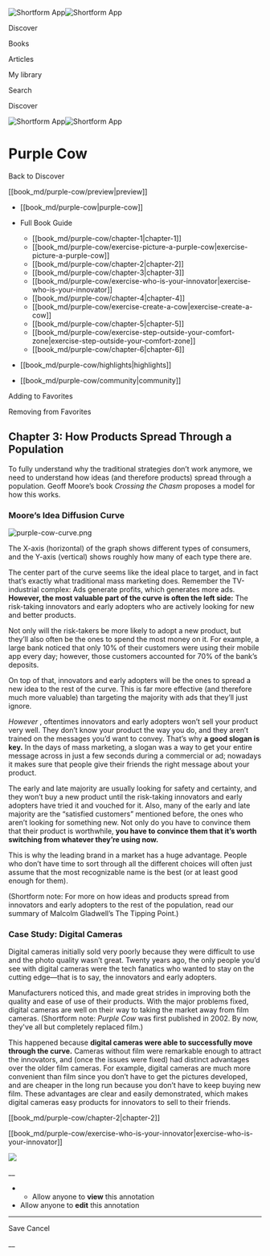 ![Shortform App](/img/logo.36a2399e.svg)![Shortform App](/img/logo-dark.70c1b072.svg)

Discover

Books

Articles

My library

Search

Discover

![Shortform App](/img/logo.36a2399e.svg)![Shortform App](/img/logo-dark.70c1b072.svg)

# Purple Cow

Back to Discover

[[book_md/purple-cow/preview|preview]]

  * [[book_md/purple-cow|purple-cow]]
  * Full Book Guide

    * [[book_md/purple-cow/chapter-1|chapter-1]]
    * [[book_md/purple-cow/exercise-picture-a-purple-cow|exercise-picture-a-purple-cow]]
    * [[book_md/purple-cow/chapter-2|chapter-2]]
    * [[book_md/purple-cow/chapter-3|chapter-3]]
    * [[book_md/purple-cow/exercise-who-is-your-innovator|exercise-who-is-your-innovator]]
    * [[book_md/purple-cow/chapter-4|chapter-4]]
    * [[book_md/purple-cow/exercise-create-a-cow|exercise-create-a-cow]]
    * [[book_md/purple-cow/chapter-5|chapter-5]]
    * [[book_md/purple-cow/exercise-step-outside-your-comfort-zone|exercise-step-outside-your-comfort-zone]]
    * [[book_md/purple-cow/chapter-6|chapter-6]]
  * [[book_md/purple-cow/highlights|highlights]]
  * [[book_md/purple-cow/community|community]]



Adding to Favorites 

Removing from Favorites 

## Chapter 3: How Products Spread Through a Population

To fully understand why the traditional strategies don’t work anymore, we need to understand how ideas (and therefore products) spread through a population. Geoff Moore’s book _Crossing the Chasm_ proposes a model for how this works.

### Moore’s **Idea Diffusion Curve**

![purple-cow-curve.png](https://media.shortform.com/images/purple-cow-curve.png)

The X-axis (horizontal) of the graph shows different types of consumers, and the Y-axis (vertical) shows roughly how many of each type there are.

The center part of the curve seems like the ideal place to target, and in fact that’s exactly what traditional mass marketing does. Remember the TV-industrial complex: Ads generate profits, which generates more ads. **However, the most valuable part of the curve is often the left side:** The risk-taking innovators and early adopters who are actively looking for new and better products.

Not only will the risk-takers be more likely to adopt a new product, but they’ll also often be the ones to spend the most money on it. For example, a large bank noticed that only 10% of their customers were using their mobile app every day; however, those customers accounted for 70% of the bank’s deposits.

On top of that, innovators and early adopters will be the ones to spread a new idea to the rest of the curve. This is far more effective (and therefore much more valuable) than targeting the majority with ads that they’ll just ignore.

_However_ , oftentimes innovators and early adopters won’t sell your product very well. They don’t know your product the way you do, and they aren’t trained on the messages you’d want to convey. That’s why **a good slogan is key.** In the days of mass marketing, a slogan was a way to get your entire message across in just a few seconds during a commercial or ad; nowadays it makes sure that people give their friends the right message about your product.

The early and late majority are usually looking for safety and certainty, and they won’t buy a new product until the risk-taking innovators and early adopters have tried it and vouched for it. Also, many of the early and late majority are the “satisfied customers” mentioned before, the ones who aren’t looking for something new. Not only do you have to convince them that their product is worthwhile, **you have to convince them that it’s worth switching from whatever they’re using now.**

This is why the leading brand in a market has a huge advantage. People who don’t have time to sort through all the different choices will often just assume that the most recognizable name is the best (or at least good enough for them).

(Shortform note: For more on how ideas and products spread from innovators and early adopters to the rest of the population, read our summary of Malcolm Gladwell’s The Tipping Point.)

### Case Study: Digital Cameras

Digital cameras initially sold very poorly because they were difficult to use and the photo quality wasn’t great. Twenty years ago, the only people you’d see with digital cameras were the tech fanatics who wanted to stay on the cutting edge—that is to say, the innovators and early adopters.

Manufacturers noticed this, and made great strides in improving both the quality and ease of use of their products. With the major problems fixed, digital cameras are well on their way to taking the market away from film cameras. (Shortform note: _Purple Cow_ was first published in 2002. By now, they've all but completely replaced film.)

This happened because **digital cameras were able to successfully move through the curve.** Cameras without film were remarkable enough to attract the innovators, and (once the issues were fixed) had distinct advantages over the older film cameras. For example, digital cameras are much more convenient than film since you don’t have to get the pictures developed, and are cheaper in the long run because you don’t have to keep buying new film. These advantages are clear and easily demonstrated, which makes digital cameras easy products for innovators to sell to their friends.

[[book_md/purple-cow/chapter-2|chapter-2]]

[[book_md/purple-cow/exercise-who-is-your-innovator|exercise-who-is-your-innovator]]

![](https://bat.bing.com/action/0?ti=56018282&Ver=2&mid=f70751b1-4d5c-4292-b96d-4037bb6d603c&sid=f30c5e70639211ee87d33f0876d93783&vid=f30c9700639211eeb3a75d830392c94f&vids=0&msclkid=N&pi=0&lg=en-US&sw=800&sh=600&sc=24&nwd=1&tl=Shortform%20%7C%20Book&p=https%3A%2F%2Fwww.shortform.com%2Fapp%2Fbook%2Fpurple-cow%2Fchapter-3&r=&lt=321&evt=pageLoad&sv=1&rn=99971)

__

  *   * Allow anyone to **view** this annotation
  * Allow anyone to **edit** this annotation



* * *

Save Cancel

__



